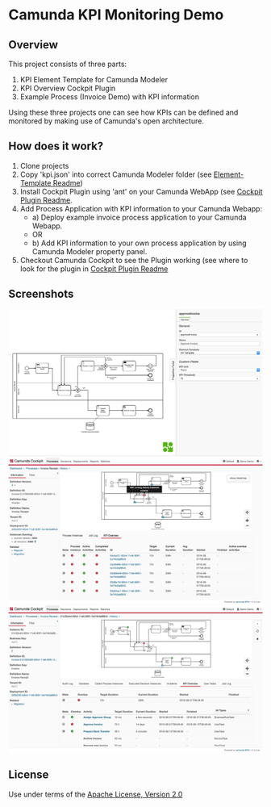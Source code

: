 # Camunda KPI Monitoring Demo

## Overview
This project consists of three parts:
1. KPI Element Template for Camunda Modeler 
2. KPI Overview Cockpit Plugin
3. Example Process (Invoice Demo) with KPI information

Using these three projects one can see how KPIs can be defined and monitored by making use of Camunda's open architecture.

## How does it work?
1. Clone projects
2. Copy 'kpi.json' into correct Camunda Modeler folder (see [Element-Template Readme](./element-template/README.md))
3. Install Cockpit Plugin using 'ant' on your Camunda WebApp (see [Cockpit Plugin Readme](./plugin/cockpit-kpi-overview-plugin/README.md).
4. Add Process Application with KPI information to your Camunda Webapp:
    * a) Deploy example invoice process application to your Camunda Webapp.
    - OR
    * b) Add KPI information to your own process application by using Camunda Modeler property panel.
5. Checkout Camunda Cockpit to see the Plugin working (see where to look for the plugin in [Cockpit Plugin Readme](./plugin/cockpit-kpi-overview-plugin/README.md)

## Screenshots
![Screenshot](./element-template/screenshot.png)
![Screenshot](./plugin/cockpit-kpi-overview-plugin/screenshot-processdefinition.png)
![Screenshot](./plugin/cockpit-kpi-overview-plugin/screenshot-processinstance.png)

## License
Use under terms of the [Apache License, Version 2.0](http://www.apache.org/licenses/LICENSE-2.0)